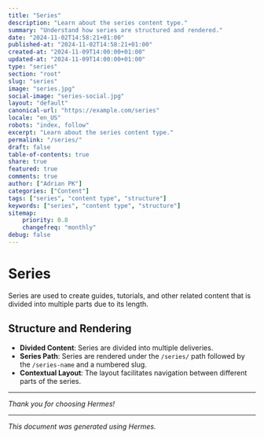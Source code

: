 ```yaml
---
title: "Series"
description: "Learn about the series content type."
summary: "Understand how series are structured and rendered."
date: "2024-11-02T14:58:21+01:00"
published-at: "2024-11-02T14:58:21+01:00"
created-at: "2024-11-09T14:00:00+01:00"
updated-at: "2024-11-09T14:00:00+01:00"
type: "series"
section: "root"
slug: "series"
image: "series.jpg"
social-image: "series-social.jpg"
layout: "default"
canonical-url: "https://example.com/series"
locale: "en_US"
robots: "index, follow"
excerpt: "Learn about the series content type."
permalink: "/series/"
draft: false
table-of-contents: true
share: true
featured: true
comments: true
author: ["Adrian PK"]
categories: ["Content"]
tags: ["series", "content type", "structure"]
keywords: ["series", "content type", "structure"]
sitemap:
    priority: 0.8
    changefreq: "monthly"
debug: false
---
```


# Series

Series are used to create guides, tutorials, and other related content that is divided into multiple parts due to its length.

## Structure and Rendering

- **Divided Content**: Series are divided into multiple deliveries.
- **Series Path**: Series are rendered under the `/series/` path followed by the `/series-name` and a numbered slug.
- **Contextual Layout**: The layout facilitates navigation between different parts of the series.

---

*Thank you for choosing Hermes!*

---

*This document was generated using Hermes.*
